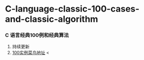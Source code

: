 # C-language-classic-100-cases-and-classic-algorithm

###  C 语言经典100例和经典算法
1. 持续更新
2. [100实例菜鸟地址](http://www.runoob.com/cprogramming/c-100-examples.html) <